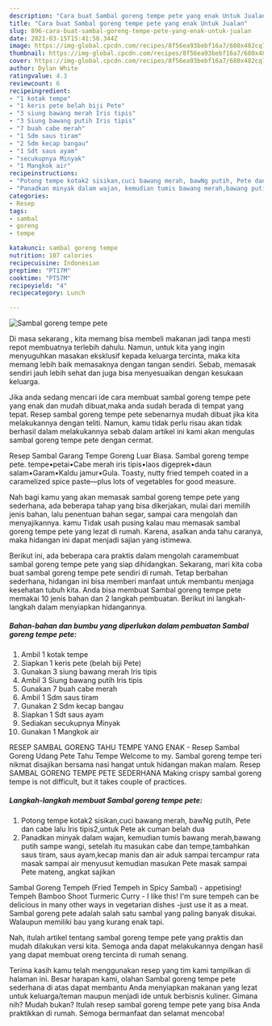 ```yaml
---
description: "Cara buat Sambal goreng tempe pete yang enak Untuk Jualan"
title: "Cara buat Sambal goreng tempe pete yang enak Untuk Jualan"
slug: 896-cara-buat-sambal-goreng-tempe-pete-yang-enak-untuk-jualan
date: 2021-03-15T15:41:58.344Z
image: https://img-global.cpcdn.com/recipes/8f56ea93bebf16a7/680x482cq70/sambal-goreng-tempe-pete-foto-resep-utama.jpg
thumbnail: https://img-global.cpcdn.com/recipes/8f56ea93bebf16a7/680x482cq70/sambal-goreng-tempe-pete-foto-resep-utama.jpg
cover: https://img-global.cpcdn.com/recipes/8f56ea93bebf16a7/680x482cq70/sambal-goreng-tempe-pete-foto-resep-utama.jpg
author: Dylan White
ratingvalue: 4.3
reviewcount: 6
recipeingredient:
- "1 kotak tempe"
- "1 keris pete belah biji Pete"
- "3 siung bawang merah Iris tipis"
- "3 Siung bawang putih Iris tipis"
- "7 buah cabe merah"
- "1 Sdm saus tiram"
- "2 Sdm kecap bangau"
- "1 Sdt saus ayam"
- "secukupnya Minyak"
- "1 Mangkok air"
recipeinstructions:
- "Potong tempe kotak2 sisikan,cuci bawang merah, bawNg putih, Pete dan cabe lalu Iris tipis2,untuk Pete ak cuman belah dua"
- "Panadkan minyak dalam wajan, kemudian tumis bawang merah,bawang putih sampe wangi, setelah itu masukan cabe dan tempe,tambahkan saus tiram, saus ayam,kecap manis dan air aduk sampai tercampur rata masak sampai air menyusut kemudian masukan Pete masak sampai Pete mateng, angkat sajikan"
categories:
- Resep
tags:
- sambal
- goreng
- tempe

katakunci: sambal goreng tempe 
nutrition: 107 calories
recipecuisine: Indonesian
preptime: "PT17M"
cooktime: "PT57M"
recipeyield: "4"
recipecategory: Lunch

---
```



![Sambal goreng tempe pete](https://img-global.cpcdn.com/recipes/8f56ea93bebf16a7/680x482cq70/sambal-goreng-tempe-pete-foto-resep-utama.jpg)

Di masa  sekarang , kita memang bisa membeli makanan jadi tanpa mesti repot membuatnya terlebih dahulu. Namun, untuk kita yang ingin menyuguhkan masakan eksklusif kepada keluarga tercinta, maka kita memang lebih baik memasaknya dengan tangan sendiri. Sebab, memasak sendiri jauh lebih sehat dan juga bisa menyesuaikan dengan kesukaan keluarga.

Jika anda sedang mencari ide cara membuat sambal goreng tempe pete yang enak dan mudah dibuat,maka anda sudah berada di tempat yang tepat. Resep sambal goreng tempe pete  sebenarnya mudah dibuat jika kita melakukannya dengan teliti. Namun, kamu tidak perlu risau akan tidak berhasil dalam melakukannya 
sebab dalam artikel ini kami akan mengulas sambal goreng tempe pete dengan cermat.  

Resep Sambal Garang Tempe Goreng Luar Biasa. Sambal goreng tempe pete. tempe•petai•Cabe merah iris tipis•laos digeprek•daun salam•Garam•Kaldu jamur•Gula. Toasty, nutty fried tempeh coated in a caramelized spice paste—plus lots of vegetables for good measure.

Nah bagi kamu yang akan memasak sambal goreng tempe pete yang sederhana, ada beberapa tahap yang bisa dikerjakan, mulai dari memilih jenis bahan, lalu penentuan bahan segar, sampai cara mengolah dan menyajikannya. kamu Tidak usah pusing kalau mau memasak sambal goreng tempe pete yang lezat di rumah. Karena, asalkan anda  tahu caranya, maka hidangan ini dapat menjadi sajian yang istimewa.

Berikut ini, ada beberapa cara praktis  dalam mengolah caramembuat sambal goreng tempe pete yang siap dihidangkan. Sekarang, mari kita coba buat sambal goreng tempe pete sendiri di rumah. Tetap berbahan sederhana, hidangan ini bisa memberi manfaat untuk membantu menjaga kesehatan tubuh kita. Anda bisa membuat Sambal goreng tempe pete memakai 10 jenis bahan dan 2 langkah pembuatan. Berikut ini langkah-langkah dalam menyiapkan hidangannya.

<!--inarticleads1-->

##### Bahan-bahan dan bumbu yang diperlukan dalam pembuatan Sambal goreng tempe pete:

1. Ambil 1 kotak tempe
1. Siapkan 1 keris pete (belah biji Pete)
1. Gunakan 3 siung bawang merah Iris tipis
1. Ambil 3 Siung bawang putih Iris tipis
1. Gunakan 7 buah cabe merah
1. Ambil 1 Sdm saus tiram
1. Gunakan 2 Sdm kecap bangau
1. Siapkan 1 Sdt saus ayam
1. Sediakan secukupnya Minyak
1. Gunakan 1 Mangkok air


RESEP SAMBAL GORENG TAHU TEMPE YANG ENAK - Resep Sambal Goreng Udang Pete Tahu Tempe Welcome to my. Sambal goreng tempe teri nikmat disajikan bersama nasi hangat untuk hidangan makan malam. Resep SAMBAL GORENG TEMPE PETE SEDERHANA Making crispy sambal goreng tempe is not difficult, but it takes couple of practices. 

<!--inarticleads2-->

##### Langkah-langkah membuat Sambal goreng tempe pete:

1. Potong tempe kotak2 sisikan,cuci bawang merah, bawNg putih, Pete dan cabe lalu Iris tipis2,untuk Pete ak cuman belah dua
1. Panadkan minyak dalam wajan, kemudian tumis bawang merah,bawang putih sampe wangi, setelah itu masukan cabe dan tempe,tambahkan saus tiram, saus ayam,kecap manis dan air aduk sampai tercampur rata masak sampai air menyusut kemudian masukan Pete masak sampai Pete mateng, angkat sajikan


Sambal Goreng Tempeh (Fried Tempeh in Spicy Sambal) - appetising! Tempeh Bamboo Shoot Turmeric Curry - I like this! I&#39;m sure tempeh can be delicious in many other ways in vegetarian dishes -just use it as a meat. Sambal goreng pete adalah salah satu sambal yang paling banyak disukai. Walaupun memiliki bau yang kurang enak tapi. 

Nah, itulah artikel tentang  sambal goreng tempe pete  yang praktis dan mudah dilakukan versi kita. Semoga anda dapat melakukannya dengan hasil yang dapat membuat oreng tercinta di rumah senang. 

Terima kasih kamu telah menggunakan resep yang tim kami tampilkan di halaman ini. Besar harapan kami, olahan  Sambal goreng tempe pete sederhana di atas dapat membantu Anda menyiapkan makanan yang lezat untuk keluarga/teman maupun menjadi ide untuk berbisnis kuliner. Gimana nih? Mudah bukan? Itulah resep sambal goreng tempe pete yang bisa Anda praktikkan di rumah. Semoga bermanfaat dan selamat mencoba!

